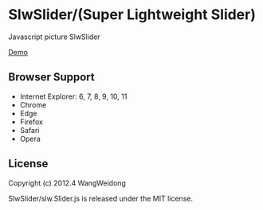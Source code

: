# SlwSlider/(Super Lightweight Slider)

Javascript picture SlwSlider

[Demo](http://htmlpreview.github.io/?https://github.com/wang-weidong/SlwSlider/blob/master/demo/index.html "Demo")

## Browser Support ##
- Internet Explorer: 6, 7, 8, 9, 10, 11
- Chrome
- Edge
- Firefox
- Safari
- Opera

## License ##
Copyright (c) 2012.4 WangWeidong

SlwSlider/slw.Slider.js is released under the MIT license.